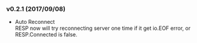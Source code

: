 ### v0.2.1 (2017/09/08)
- Auto Reconnect   
RESP now will try reconnecting server one time if it get io.EOF error, or RESP.Connected is false.
